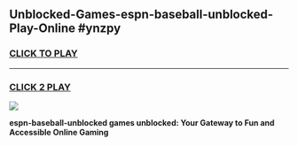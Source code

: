 
## Unblocked-Games-espn-baseball-unblocked-Play-Online #ynzpy
<h3>
<a href="https://news.freeplayer.one?title=espn-baseball-unblocked&ref=3">CLICK TO PLAY</a></h3>
<hr>

<h3>
<a href="https://news.freeplayer.one?title=espn-baseball-unblocked&ref=3">CLICK 2 PLAY</a>
  
</h3>

<a href="https://news.freeplayer.one?title=espn-baseball-unblocked&ref=3"><img src="https://clearcache.store/games.png"></a>


**espn-baseball-unblocked games unblocked: Your Gateway to Fun and Accessible Online Gaming**
